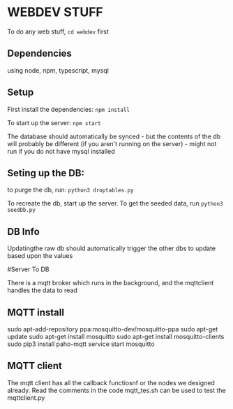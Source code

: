 # WEBDEV STUFF

To do any web stuff, `cd webdev` first

## Dependencies
using node, npm, typescript, mysql

## Setup
First install the dependencies:
`npm install`

To start up the server:
`npm start`

The database should automatically be synced - but the contents of the db will probably be different (if you aren't running on the server) - might not run if you do not have mysql installed 

## Seting up the DB:

to purge the db, run:
`python3 droptables.py`

To recreate the db, start up the server.
To get the seeded data, run 
`python3 seedDb.py`

## DB Info
Updatingthe raw db should automatically trigger the other dbs to update based upon the values

#Server To DB

There is a mqtt broker which runs in the background, and the mqttclient handles the data to read

## MQTT install

sudo apt-add-repository ppa:mosquitto-dev/mosquitto-ppa
sudo apt-get update
sudo apt-get install mosquitto
sudo apt-get install mosquitto-clients
sudo pip3 install paho-mqtt
service start mosquitto 

## MQTT client

The mqtt client has all the callback functiosnf or the nodes we designed already.
Read the comments in the code
mqtt_tes.sh can be used to test the mqttclient.py


